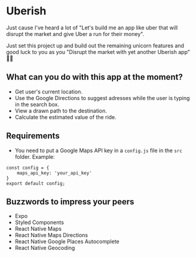 # Uberish

Just cause I've heard a lot of "Let's build me an app like uber that will disrupt the market and give Uber a run for their money".

Just set this project up and build out the remaining unicorn features and good luck to you as you "Disrupt the market with yet another Uberish app" 🚀🚀

## What can you do with this app at the moment?

- Get user's current location.
- Use the Google Directions to suggest adresses while the user is typing in the search box.
- View a drawn path to the destination.
- Calculate the estimated value of the ride.

## Requirements

- You need to put a Google Maps API key in a `config.js` file in the `src` folder. Example: 

```
const config = {
    maps_api_key: 'your_api_key'
}
export default config;

```

## Buzzwords to impress your peers

- Expo
- Styled Components
- React Native Maps
- React Native Maps Directions
- React Native Google Places Autocomplete
- React Native Geocoding

